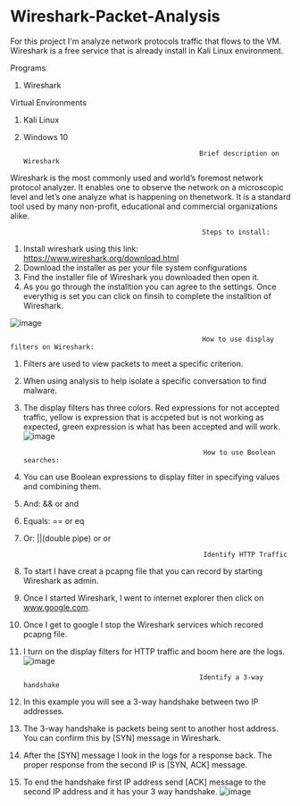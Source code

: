 # Wireshark-Packet-Analysis
For this project I'm analyze network protocols traffic that flows to the VM. Wireshark is a free service that is already install in Kali Linux environment. 

Programs
1. Wireshark

Virtual Environments
1. Kali Linux
2. Windows 10 

                                                   Brief description on Wireshark
Wireshark is the most commonly used and world’s foremost network protocol analyzer. It enables one to observe the network on a microscopic level and let’s one analyze what is happening on thenetwork. It is a standard tool used by many non-profit, educational and commercial organizations alike.

                                                    Steps to install:
1. Install wireshark using this link: https://www.wireshark.org/download.html
2. Download the installer as per your file system configurations
3. Find the installer file of Wireshark you downloaded then open it.
4. As you go through the installtion you can agree to the settings. Once everythig is set you can click on finsih to complete the installtion of Wireshark.

![image](https://user-images.githubusercontent.com/89609767/218195508-ea372fc3-f6f2-4cfa-b3b1-96c78b31b6a6.png)

                                                    How to use display filters on Wireshark:
1. Filters are used to view packets to meet a specific criterion. 
2. When using analysis to help isolate a specific conversation to find malware.
3. The display filters has three colors. Red expressions for not accepted traffic, yellow is expression that is accpeted but is not working as expected, green expression is what has been accepted and will work.
![image](https://user-images.githubusercontent.com/89609767/218199011-617c0d05-5f66-4544-a421-3c539e54acaf.png)

                                                    How to use Boolean searches:
1. You can use Boolean expressions to display filter in specifying values and combining them.
2. And: && or and 
3. Equals: == or eq
4. Or: ||(double pipe) or or

                                                    Identify HTTP Traffic
1. To start I have creat a pcapng file that you can record by starting Wireshark as admin.
2. Once I started Wireshark, I went to internet explorer then click on www.google.com.
3. Once I get to google I stop the Wireshark services which recored pcapng file.
4. I turn on the display filters for HTTP traffic and boom here are the logs.
![image](https://user-images.githubusercontent.com/89609767/218206648-98ac4f56-6fba-4dcb-ad29-3b78a40479c4.png)

                                                   Identify a 3-way handshake
1. In this example you will see a 3-way handshake between two IP addresses.
2. The 3-way handshake is packets being sent to another host address. You can confirm this by [SYN] message in Wireshark. 
3. After the [SYN] message I look in the logs for a response back. The proper response from the second IP is [SYN, ACK] message.
4. To end the handshake first IP address send [ACK] message to the second IP address and it has your 3 way handshake. 
![image](https://user-images.githubusercontent.com/89609767/218211921-42cf21f4-60f1-4581-90f1-95a2c96c9df8.png)

                                                

